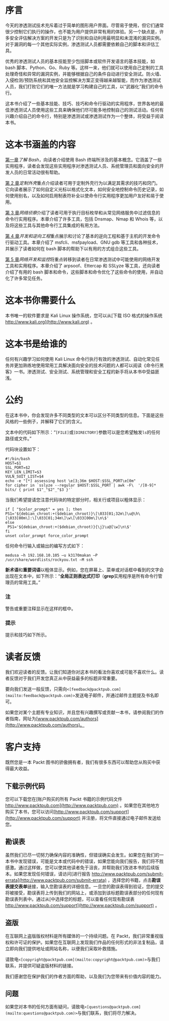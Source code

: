 # 序言

今天的渗透测试技术充斥着过于简单的图形用户界面。尽管易于使用，但它们通常很少控制它们执行的操作，也不能为用户提供非常有用的体验。另一个缺点是，许多安全评估解决方案的开发只是为了识别和自动利用最明显和未混淆的漏洞实例。对于漏洞的每一个其他实际实例，渗透测试人员都需要依赖自己的脚本和评估工具。

优秀的渗透测试人员的基本技能至少包括脚本或软件开发语言的基本技能，如 bash 脚本、Python、Go、Ruby 等。这样一来，他们就可以使用自己定制的工具处理奇怪和异常的漏洞实例，并能够根据自己的条件自动进行安全测试。防火墙、入侵检测/预防系统和其他安全监控解决方案正变得越来越智能，而作为渗透测试人员，我们打败它们的唯一方法就是学习构建自己的工具，以“武器化”我们的命令行。

这本书介绍了一些基本技能、技巧、技巧和命令行驱动的实用程序，世界各地的最佳渗透测试人员使用这些工具来确保他们尽可能多地控制自己的测试活动。任何有兴趣介绍自己的命令行，特别是渗透测试或渗透测试作为一个整体，将受益于阅读本书。

# 这本书涵盖的内容

[第一章](1.html "Chapter 1. Getting to Know Bash")*了解 Bash*，向读者介绍使用 Bash 终端所涉及的基本概念。它涵盖了一些实用程序，读者会发现这些实用程序对渗透测试人员、系统管理员和面向安全的开发人员的日常活动很有帮助。

[第 2 章](2.html "Chapter 2. Customizing Your Shell")*定制外壳*重点介绍读者可用于定制外壳行为以满足其需求的技巧和窍门。它向读者展示了如何自定义光标以格式化文本，如何安全地控制命令历史记录，如何使用别名，以及如何启用制表符补全以使命令行实用程序更加用户友好和易于使用。

[第 3 章](3.html "Chapter 3. Network Reconnaissance")*网络侦察*介绍了读者可用于执行目标枚举和从常见网络服务中过滤信息的命令行实用程序。本章介绍了许多工具，包括 Dnsmap、Nmap 和 Whois 等，以及将这些工具与其他命令行工具集成的有用方法。

[第 4 章](4.html "Chapter 4. Exploitation and Reverse Engineering")*开发和逆向工程*重点展示和讨论了基本的逆向工程和基于主机的开发命令行驱动工具。本章介绍了 msfcli、msfpayload、GNU gdb 等工具和各种技术，并展示了读者如何在 bash 脚本的帮助下以有用的方式组合这些工具。

[第 5 章](5.html "Chapter 5. Network Exploitation and Monitoring")*网络开发和监控*将重点转移到读者在日常渗透测试中可能使用的网络开发工具和实用程序。本章介绍了 arpsoof、Ettercap 和 SSLyze 等工具，还向读者介绍了有用的 bash 脚本和命令，这些脚本和命令优化了这些命令的使用，并自动化了许多常见任务。

# 这本书你需要什么

本书唯一的软件要求是 Kali Linux 操作系统，您可以从[下载 ISO 格式的操作系统 http://www.kali.org](http://www.kali.org) 。

# 这本书是给谁的

任何有兴趣学习如何使用 Kali Linux 命令行执行有效的渗透测试、自动化常见任务并更加熟练地使用常用工具解决面向安全的技术问题的人都可以阅读《命令行黑客》一书。渗透测试、安全测试、系统管理和安全工程的新手将从本书中受益匪浅。

# 公约

在这本书中，你会发现许多不同类型的文本可以区分不同类型的信息。下面是这些风格的一些例子，并解释了它们的含义。

文本中的代码如下所示：“`[FILE]`或`[DIRECTORY]`参数可以是您希望触发`ls`的任何路径或文件。”

代码块设置如下：

```
#!/bin/bash
HOST=$1
SSL_PORT=$2
KEY_LEN_LIMIT=$3
VULN_SUIT_LIST=$4
echo -e "[*] assessing host \e[3;36m $HOST:$SSL_PORT\e[0m"
for cipher in `sslyze --regular $HOST:$SSL_PORT | awk -F\  '/[0-9]* bits/ { print $1"_"$2"_"$3 }'`
```

当我们希望提请您注意代码块的特定部分时，相关行或项目以粗体显示：

```
if [ "$color_prompt" = yes ]; then
PS1='${debian_chroot:+($debian_chroot)}\[\033[01;32m\]\u@\h\[\033[00m\]:\[\033[01;34m\]\w\[\033[00m\]\n\$'
else
 PS1='${debian_chroot:+($debian_chroot)}{\j}\u@[\w]\n\$'
fi
unset color_prompt force_color_prompt 
```

任何命令行输入或输出的编写方式如下：

```
medusa –h 192.168.10.105 –u k3170makan –P /usr/share/wordlists/rockyou.txt –M ssh

```

**新术语**和**重要词语**以粗体显示。例如，您在屏幕上、菜单或对话框中看到的文字会出现在文本中，如下所示：“**全局正则表达式打印**（**grep**实用程序是所有命令行管理员的常用工具。”

### 注

警告或重要注释显示在这样的框中。

### 提示

提示和技巧如下所示。

# 读者反馈

我们欢迎读者的反馈。让我们知道你对这本书的看法你喜欢或可能不喜欢什么。读者反馈对于我们开发您真正从中获益最多的标题非常重要。

要向我们发送一般反馈，只需向`<[feedback@packtpub.com](mailto:feedback@packtpub.com)>`发送电子邮件，并通过邮件主题提及书名即可。

如果您对某个主题有专业知识，并且您有兴趣撰写或贡献一本书，请参阅我们的作者指南，网址为[www.packtpub.com/authors](http://www.packtpub.com/authors)。

# 客户支持

既然您是一本 Packt 图书的骄傲拥有者，我们有很多东西可以帮助您从购买中获得最大收益。

## 下载示例代码

您可以下载您在[账户购买的所有 Packt 书籍的示例代码文件 http://www.packtpub.com](http://www.packtpub.com) 。如果您在其他地方购买了本书，您可以访问[http://www.packtpub.com/support](http://www.packtpub.com/support) 并注册，将文件直接通过电子邮件发送给您。

## 勘误表

虽然我们已尽一切努力确保内容的准确性，但错误确实会发生。如果您在我们的一本书中发现错误，可能是文本或代码中的错误，如果您能向我们报告，我们将不胜感激。通过这样做，您可以使其他读者免于沮丧，并帮助我们改进本书的后续版本。如果您发现任何错误，请访问[进行报告 http://www.packtpub.com/submit-errata](http://www.packtpub.com/submit-errata) ，选择您的书籍，点击**勘误表****提交****表单**链接，输入您勘误表的详细信息。一旦您的勘误表得到验证，您的提交将被接受，勘误表将上传到我们的网站上，或添加到该标题勘误表部分的任何现有勘误表列表中。通过从[中选择您的标题，可以查看任何现有勘误表 http://www.packtpub.com/support](http://www.packtpub.com/support) 。

## 盗版

在互联网上盗版版权材料是所有媒体的一个持续问题。在 Packt，我们非常重视版权和许可证的保护。如果您在互联网上发现我们作品的任何形式的非法复制品，请立即向我们提供地址或网站名称，以便我们采取补救措施。

请致电`<[copyright@packtpub.com](mailto:copyright@packtpub.com)>`与我们联系，并提供可疑盗版材料的链接。

我们感谢您在保护我们的作者方面的帮助，以及我们为您带来有价值内容的能力。

## 问题

如果您对本书的任何方面有疑问，请致电`<[questions@packtpub.com](mailto:questions@packtpub.com)>`与我们联系，我们将尽力解决。